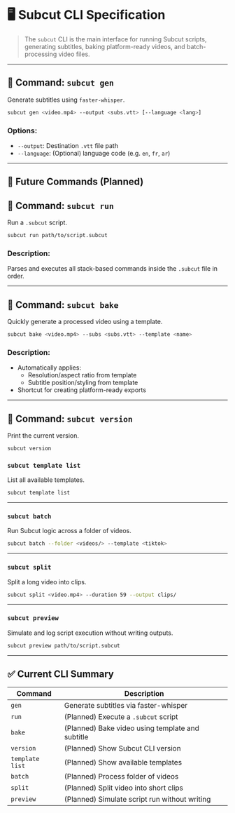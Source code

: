 # 🖥️ Subcut CLI Specification

> The `subcut` CLI is the main interface for running Subcut scripts, generating subtitles, baking platform-ready videos, and batch-processing video files.

---

## 📌 Command: `subcut gen`

Generate subtitles using `faster-whisper`.

```bash
subcut gen <video.mp4> --output <subs.vtt> [--language <lang>]
```

### Options:

- `--output`: Destination `.vtt` file path
- `--language`: (Optional) language code (e.g. `en`, `fr`, `ar`)

---

## 🧩 Future Commands (Planned)

## 📌 Command: `subcut run`

Run a `.subcut` script.

```bash
subcut run path/to/script.subcut
```

### Description:

Parses and executes all stack-based commands inside the `.subcut` file in order.

---

## 📌 Command: `subcut bake`

Quickly generate a processed video using a template.

```bash
subcut bake <video.mp4> --subs <subs.vtt> --template <name>
```

### Description:

- Automatically applies:
  - Resolution/aspect ratio from template
  - Subtitle position/styling from template
- Shortcut for creating platform-ready exports

---

## 📌 Command: `subcut version`

Print the current version.

```bash
subcut version
```

### `subcut template list`

List all available templates.

```bash
subcut template list
```

---

### `subcut batch`

Run Subcut logic across a folder of videos.

```bash
subcut batch --folder <videos/> --template <tiktok>
```

---

### `subcut split`

Split a long video into clips.

```bash
subcut split <video.mp4> --duration 59 --output clips/
```

---

### `subcut preview`

Simulate and log script execution without writing outputs.

```bash
subcut preview path/to/script.subcut
```

---

## ✅ Current CLI Summary

| Command         | Description                                      |
| --------------- | ------------------------------------------------ |
| `gen`           | Generate subtitles via faster-whisper            |
| `run`           | (Planned) Execute a `.subcut` script             |
| `bake`          | (Planned) Bake video using template and subtitle |
| `version`       | (Planned) Show Subcut CLI version                |
| `template list` | (Planned) Show available templates               |
| `batch`         | (Planned) Process folder of videos               |
| `split`         | (Planned) Split video into short clips           |
| `preview`       | (Planned) Simulate script run without writing    |
